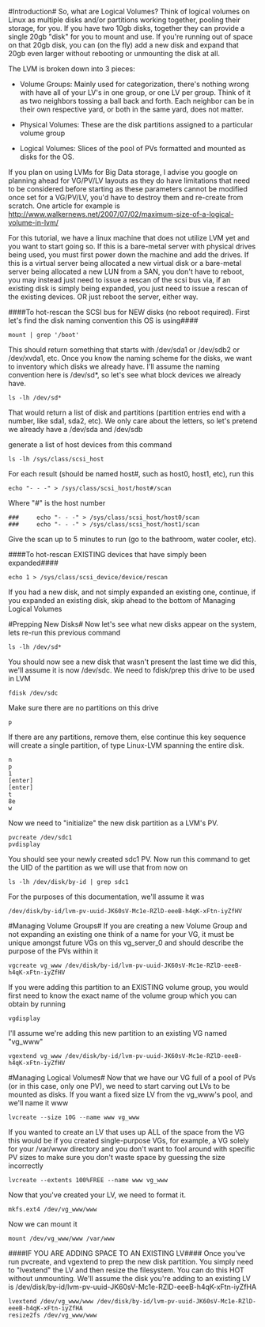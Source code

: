 #Introduction#
So, what are Logical Volumes? Think of logical volumes on Linux as multiple disks and/or partitions working together, pooling their storage, for you. If you have two 10gb disks, together they can provide a single 20gb "disk" for you to mount and use. If you're running out of space on that 20gb disk, you can (on the fly) add a new disk and expand that 20gb even larger without rebooting or unmounting the disk at all.

The LVM is broken down into 3 pieces:

 - Volume Groups: Mainly used for categorization, there's nothing wrong with have all of
   your LV's in one group, or one LV per group. Think of it as two neighbors tossing a
   ball back and forth. Each neighbor can be in their own respective yard, or both in the
   same yard, does not matter.

 - Physical Volumes: These are the disk partitions assigned to a particular volume group

 - Logical Volumes: Slices of the pool of PVs formatted and mounted as disks for the OS.


If you plan on using LVMs for Big Data storage, I advise you google on planning ahead for VG/PV/LV layouts as they do have limitations that need to be considered before starting as these parameters cannot be modified once set for a VG/PV/LV, you'd have to destroy them and re-create from scratch. One article for example is http://www.walkernews.net/2007/07/02/maximum-size-of-a-logical-volume-in-lvm/

For this tutorial, we have a linux machine that does not utilize LVM yet and you want to start going so. If this is a bare-metal server with physical drives being used, you must first power down the machine and add the drives. If this is a virtual server being allocated a new virtual disk or a bare-metal server being allocated a new LUN from a SAN, you don't have to reboot, you may instead just need to issue a rescan of the scsi bus via, if an existing disk is simply being expanded, you just need to issue a rescan of the existing devices. OR just reboot the server, either way.


####To hot-rescan the SCSI bus for NEW disks (no reboot required). First let's find the disk naming convention this OS is using####
```
mount | grep '/boot'
```
This should return something that starts with /dev/sda1 or /dev/sdb2 or /dev/xvda1, etc. Once you know the naming scheme for the disks, we want to inventory which disks we already have. I'll assume the naming convention here is /dev/sd*, so let's see what block devices we already have.
```
ls -lh /dev/sd*
```

That would return a list of disk and partitions (partition entries end with a number, like sda1, sda2, etc). We only care about the letters, so let's pretend we already have a /dev/sda and /dev/sdb

generate a list of host devices from this command
```
ls -lh /sys/class/scsi_host
```

For each result (should be named host#, such as host0, host1, etc), run this
```
echo "- - -" > /sys/class/scsi_host/host#/scan
```
Where "#" is the host number
```
###     echo "- - -" > /sys/class/scsi_host/host0/scan
###     echo "- - -" > /sys/class/scsi_host/host1/scan
```

Give the scan up to 5 minutes to run (go to the bathroom, water cooler, etc).

####To hot-rescan EXISTING devices that have simply been expanded####
```
echo 1 > /sys/class/scsi_device/device/rescan
```

If you had a new disk, and not simply expanded an existing one, continue, if you expanded an existing disk, skip ahead to the bottom of Managing Logical Volumes

#Prepping New Disks#
Now let's see what new disks appear on the system, lets re-run this previous command
```
ls -lh /dev/sd*
```

You should now see a new disk that wasn't present the last time we did this, we'll assume it is now /dev/sdc. We need to fdisk/prep this drive to be used in LVM
```
fdisk /dev/sdc
```

Make sure there are no partitions on this drive
```
p
```

If there are any partitions, remove them, else continue this key sequence will create a single partition, of type Linux-LVM spanning the entire disk.
```
n
p
1
[enter]
[enter]
t
8e
w
```

Now we need to "initialize" the new disk partition as a LVM's PV.
```
pvcreate /dev/sdc1
pvdisplay
```

You should see your newly created sdc1 PV. Now run this command to get the UID of the partition as we will use that from now on
```
ls -lh /dev/disk/by-id | grep sdc1
```

For the purposes of this documentation, we'll assume it was
```
/dev/disk/by-id/lvm-pv-uuid-JK60sV-Mc1e-RZlD-eeeB-h4qK-xFtn-iyZfHV
```

#Managing Volume Groups#
If you are creating a new Volume Group and not expanding an existing one think of a name for your VG, it must be unique amongst future VGs on this vg_server_0 and should describe the purpose of the PVs within it
```
vgcreate vg_www /dev/disk/by-id/lvm-pv-uuid-JK60sV-Mc1e-RZlD-eeeB-h4qK-xFtn-iyZfHV
```

If you were adding this partition to an EXISTING volume group, you would first need to know the exact name of the volume group which you can obtain by running
```
vgdisplay
```

I'll assume we're adding this new partition to an existing VG named "vg_www"
```
vgextend vg_www /dev/disk/by-id/lvm-pv-uuid-JK60sV-Mc1e-RZlD-eeeB-h4qK-xFtn-iyZfHV
```

#Managing Logical Volumes#
Now that we have our VG full of a pool of PVs (or in this case, only one PV), we need to start carving out LVs to be mounted as disks. If you want a fixed size LV from the vg_www's pool, and we'll name it www
```
lvcreate --size 10G --name www vg_www
```

If you wanted to create an LV that uses up ALL of the space from the VG this would be if you created single-purpose VGs, for example, a VG solely for your /var/www directory and you don't want to fool around with specific PV sizes to make sure you don't waste space by guessing the size incorrectly
```
lvcreate --extents 100%FREE --name www vg_www
```

Now that you've created your LV, we need to format it.
```
mkfs.ext4 /dev/vg_www/www
```

Now we can mount it
```
mount /dev/vg_www/www /var/www
```

####IF YOU ARE ADDING SPACE TO AN EXISTING LV####
Once you've run pvcreate, and vgextend to prep the new disk partition. You simply need to "lvextend" the LV and then resize the filesystem. You can do this HOT without unmounting. We'll assume the disk you're adding to an existing LV is /dev/disk/by-id/lvm-pv-uuid-JK60sV-Mc1e-RZlD-eeeB-h4qK-xFtn-iyZfHA
```
lvextend /dev/vg_www/www /dev/disk/by-id/lvm-pv-uuid-JK60sV-Mc1e-RZlD-eeeB-h4qK-xFtn-iyZfHA
resize2fs /dev/vg_www/www
```